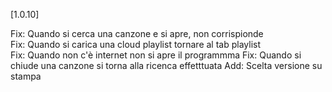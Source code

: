 [1.0.10]

Fix: Quando si cerca una canzone e si apre, non corrispionde     
Fix: Quando si carica una cloud playlist tornare al tab playlist   
Fix: Quando non c'è internet non si apre il programmma
Fix: Quando si chiude una canzone si torna alla ricenca effetttuata 
Add: Scelta versione su stampa 
